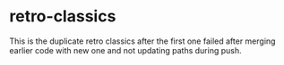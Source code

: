 # retro-classics
This is the duplicate retro classics after the first one failed after merging earlier code with new one and not updating paths during push.
